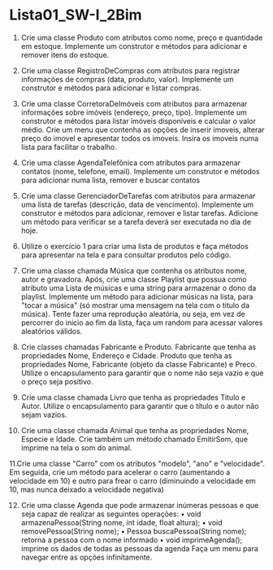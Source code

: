 # Lista01_SW-I_2Bim

1) Crie uma classe Produto com atributos como nome, preço e quantidade em estoque. Implemente
um construtor e métodos para adicionar e remover itens do estoque.

2) Crie uma classe RegistroDeCompras com atributos para registrar informações de compras (data,
produto, valor). Implemente um construtor e métodos para adicionar e listar compras.

3) Crie uma classe CorretoraDeImóveis com atributos para armazenar informações sobre imóveis
(endereço, preço, tipo). Implemente um construtor e métodos para listar imóveis disponíveis e
calcular o valor médio. Crie um menu que contenha as opções de inserir imoveis, alterar preço do
imovel e apresentar todos os imoveis. Insira os imoveis numa lista para facilitar o trabalho.

4) Crie uma classe AgendaTelefônica com atributos para armazenar contatos (nome, telefone, email). Implemente um construtor e métodos para adicionar numa lista, remover e buscar contatos

5) Crie uma classe GerenciadorDeTarefas com atributos para armazenar uma lista de tarefas
(descrição, data de vencimento). Implemente um construtor e métodos para adicionar, remover e
listar tarefas. Adicione um método para verificar se a tarefa deverá ser executada no dia de hoje.

6) Utilize o exercício 1 para criar uma lista de produtos e faça métodos para apresentar na tela e
para consultar produtos pelo código.

7) Crie uma classe chamada Música que contenha os atributos nome, autor e gravadora. Após, crie
uma classe Playlist que possua como atributo uma Lista de músicas e uma string para armazenar o
dono da playlist. Implemente um método para adicionar músicas na lista, para "tocar a música" (só
mostrar uma mensagem na tela com o titulo da música). Tente fazer uma reprodução aleatória, ou
seja, em vez de percorrer do inicio ao fim da lista, faça um random para acessar valores aleatórios
válidos.

8) Crie classes chamadas Fabricante e Produto. Fabricante que tenha as propriedades Nome,
Endereço e Cidade. Produto que tenha as propriedades Nome, Fabricante (objeto da classe
Fabricante) e Preco. Utilize o encapsulamento para garantir que o nome não seja vazio e que o preço
seja positivo.

9) Crie uma classe chamada Livro que tenha as propriedades Titulo e Autor. Utilize o
encapsulamento para garantir que o título e o autor não sejam vazios.

10. Crie uma classe chamada Animal que tenha as propriedades Nome, Especie e Idade. Crie
também um método chamado EmitirSom, que imprime na tela o som do animal.

11.Crie uma classe "Carro" com os atributos "modelo", "ano" e "velocidade". Em seguida, crie um método para acelerar o
carro (aumentando a velocidade em 10) e outro para frear o carro (diminuindo a velocidade em 10, mas nunca deixado a velocidade negativa)

12) Crie uma classe Agenda que pode armazenar inúmeras pessoas e que seja capaz de realizar as
seguintes operações:
• void armazenaPessoa(String nome, int idade, float altura);
• void removePessoa(String nome);
• Pessoa buscaPessoa(String nome); retorna a pessoa com o nome informado
• void imprimeAgenda(); imprime os dados de todas as pessoas da agenda
Faça um menu para navegar entre as opções infinitamente.

